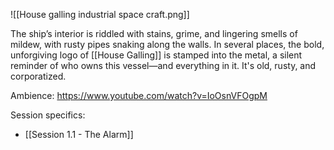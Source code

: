 ![[House galling industrial space craft.png]]

The ship’s interior is riddled with stains, grime, and lingering smells of mildew, with rusty pipes snaking along the walls. In several places, the bold, unforgiving logo of [[House Galling]] is stamped into the metal, a silent reminder of who owns this vessel—and everything in it. It's old, rusty, and corporatized. 

Ambience: https://www.youtube.com/watch?v=IoOsnVFOgpM

Session specifics:
- [[Session 1.1 - The Alarm]] 